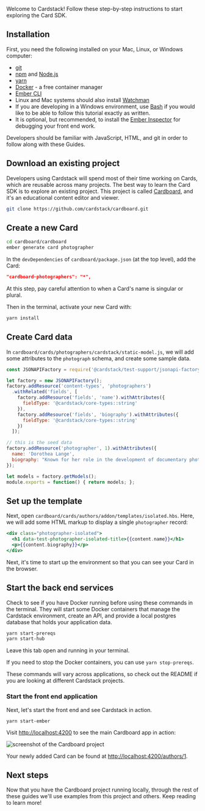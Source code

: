 Welcome to Cardstack! Follow these step-by-step instructions to start exploring the Card SDK.

## Installation

First, you need the following installed on your Mac, Linux, or Windows computer:

- [git](https://git-scm.com/)
- [npm](https://www.npmjs.com/get-npm) and [Node.js](https://nodejs.org/en/)
- [yarn](https://yarnpkg.com/en/)
- [Docker](https://www.docker.com/get-started) - a free container manager
- [Ember CLI](https://cli.emberjs.com/release/)
- Linux and Mac systems should also install [Watchman](https://facebook.github.io/watchman/)
- If you are developing in a Windows environment, use [Bash](#todo) if you would like to be able to follow this tutorial exactly as written.
- It is optional, but recommended, to install the [Ember Inspector](https://guides.emberjs.com/release/ember-inspector/) for debugging your front end work.

Developers should be familiar with JavaScript, HTML, and git in order to follow
along with these Guides.

## Download an existing project

Developers using Cardstack will spend most of their time working on Cards,
which are reusable across many projects.
The best way to learn the Card SDK is to explore an existing project.
This project is called [Cardboard](https://github.com/cardstack/cardboard), and it's an educational content editor and viewer.

```bash
git clone https://github.com/cardstack/cardboard.git
```

## Create a new Card

```bash
cd cardboard/cardboard
ember generate card photographer
```

In the `devDependencies` of `cardboard/package.json` (at the top level), add the Card:

```json
"cardboard-photographers": "*",
```

At this step, pay careful attention to when a Card's name is singular or plural.

Then in the terminal, activate your new Card with:

```bash
yarn install
```

## Create Card data

In `cardboard/cards/photographers/cardstack/static-model.js`, we will add some attributes to the
`photograph` schema, and create some sample data.

```js
const JSONAPIFactory = require('@cardstack/test-support/jsonapi-factory');

let factory = new JSONAPIFactory();
factory.addResource('content-types', 'photographers')
  .withRelated('fields', [
    factory.addResource('fields', 'name').withAttributes({
      fieldType: '@cardstack/core-types::string'
    }),
    factory.addResource('fields', 'biography').withAttributes({
      fieldType: '@cardstack/core-types::string'
    })
  ]);

// this is the seed data
factory.addResource('photographer', 1).withAttributes({
  name: 'Dorothea Lange',
  biography: "Known for her role in the development of documentary photography."
});

let models = factory.getModels();
module.exports = function() { return models; };
```

## Set up the template

Next, open `cardboard/cards/authors/addon/templates/isolated.hbs`. Here, we will add some
HTML markup to display a single `photographer` record:

```handlebars
<div class="photographer-isolated">
  <h1 data-test-photographer-isolated-title>{{content.name}}</h1>
  <p>{{content.biography}}</p>
</div>
```

Next, it's time to start up the environment so that you can see your Card in the browser.

## Start the back end services

Check to see if you have Docker running before using these commands in the terminal. They will start some Docker containers that manage the Cardstack
environment, create an API, and provide a local postgres database that holds your application data.

```bash
yarn start-prereqs
yarn start-hub
```

Leave this tab open and running in your terminal.

If you need to stop the Docker containers, you can use `yarn stop-prereqs`.

These commands will vary across applications, so check out the README
if you are looking at different Cardstack projects.

### Start the front end application

Next, let's start the front end and see Cardstack in action.

```
yarn start-ember
```

Visit [http://localhost:4200](http://localhost:4200) to see the main Cardboard app in action:

![screenshot of the Cardboard project](/images/cardboard-initial.png)

Your newly added Card can be found at [http://localhost:4200/authors/1](http://localhost:4200/authors/1).

## Next steps

Now that you have the Cardboard project running locally,
through the rest of these guides we'll use examples from this
project and others. Keep reading to learn more!
